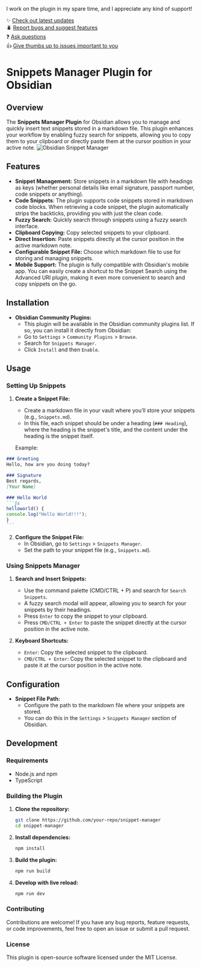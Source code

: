 I work on the plugin in my spare time, and I appreciate any kind of support!

✨ [Check out latest updates](https://github.com/ramandv/obsidian-snippets-manager/releases)<br>
🪲 [Report bugs and suggest features](https://github.com/ramandv/obsidian-snippets-manager/issues)<br>
❓ [Ask questions](https://github.com/ramandv/obsidian-snippets-manager/discussions/new?category=q-a)<br>
👍 [Give thumbs up to issues important to you](https://github.com/ramandv/obsidian-snippets-manager/issues)<br>



# Snippets Manager Plugin for Obsidian

## Overview

The **Snippets Manager Plugin** for Obsidian allows you to manage and quickly insert text snippets stored in a markdown file. This plugin enhances your workflow by enabling fuzzy search for snippets, allowing you to copy them to your clipboard or directly paste them at the cursor position in your active note.
![Obsidian Snippet Manager](https://github.com/user-attachments/assets/4e1cce8c-ca38-47a7-9f3e-42f0e9fa158f)



## Features

- **Snippet Management:** Store snippets in a markdown file with headings as keys (whether personal details like email signature, passport number, code snippets or anything).
- **Code Snippets**: The plugin supports code snippets stored in markdown code blocks. When retrieving a code snippet, the plugin automatically strips the backticks, providing you with just the clean code.
- **Fuzzy Search:** Quickly search through snippets using a fuzzy search interface.
- **Clipboard Copying:** Copy selected snippets to your clipboard.
- **Direct Insertion:** Paste snippets directly at the cursor position in the active markdown note.
- **Configurable Snippet File:** Choose which markdown file to use for storing and managing snippets.
- **Mobile Support:** The plugin is fully compatible with Obsidian's mobile app. You can easily create a shortcut to the Snippet Search using the Advanced URI plugin, making it even more convenient to search and copy snippets on the go.

## Installation

- **Obsidian Community Plugins:**
	- This plugin will  be available in the Obsidian community plugins list. If so, you can install it directly from Obsidian:
	 - Go to `Settings` > `Community Plugins` > `Browse`.
	 - Search for `Snippets Manager`.
	 - Click `Install` and then `Enable`.

## Usage

### Setting Up Snippets

1. **Create a Snippet File:**
   - Create a markdown file in your vault where you’ll store your snippets (e.g., `Snippets.md`).
   - In this file, each snippet should be under a heading (`### Heading`), where the heading is the snippet's title, and the content under the heading is the snippet itself.

   Example:
````markdown
### Greeting
Hello, how are you doing today?

### Signature
Best regards,
[Your Name]

### Hello World
```js
helloworld() {
console.log("Hello World!!!"); 
}
```
````

2. **Configure the Snippet File:**
   - In Obsidian, go to `Settings` > `Snippets Manager`.
   - Set the path to your snippet file (e.g., `Snippets.md`).

### Using Snippets Manager

1. **Search and Insert Snippets:**
   - Use the command palette (CMD/CTRL + P) and search for `Search Snippets`.
   - A fuzzy search modal will appear, allowing you to search for your snippets by their headings.
   - Press `Enter` to copy the snippet to your clipboard.
   - Press `CMD/CTRL + Enter` to paste the snippet directly at the cursor position in the active note.

2. **Keyboard Shortcuts:**
   - `Enter`: Copy the selected snippet to the clipboard.
   - `CMD/CTRL + Enter`: Copy the selected snippet to the clipboard and paste it at the cursor position in the active note.

## Configuration

- **Snippet File Path:**
  - Configure the path to the markdown file where your snippets are stored.
  - You can do this in the `Settings` > `Snippets Manager` section of Obsidian.

## Development

### Requirements

- Node.js and npm
- TypeScript

### Building the Plugin

1. **Clone the repository:**
   ```bash
   git clone https://github.com/your-repo/snippet-manager
   cd snippet-manager
   ```

2. **Install dependencies:**
   ```bash
   npm install
   ```

3. **Build the plugin:**
   ```bash
   npm run build
   ```

4. **Develop with live reload:**
   ```bash
   npm run dev
   ```

### Contributing

Contributions are welcome! If you have any bug reports, feature requests, or code improvements, feel free to open an issue or submit a pull request.

### License

This plugin is open-source software licensed under the MIT License.

